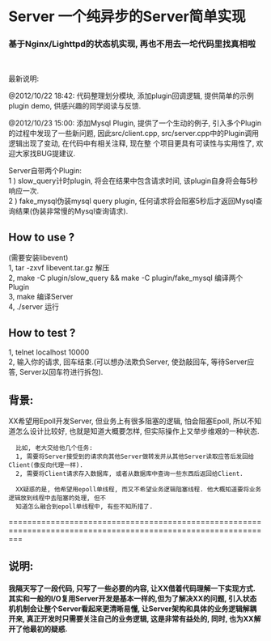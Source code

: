 <h1>Server 一个纯异步的Server简单实现</h1>
<h3>基于Nginx/Lighttpd的状态机实现, 再也不用去一坨代码里找真相啦</h3>
<br/>

<p>最新说明:</p>
<p>@2012/10/22 18:42: 代码整理划分模块, 添加plugin回调逻辑, 提供简单的示例plugin demo, 供感兴趣的同学阅读与反馈. </p>
<p>@2012/10/23 15:00: 添加Mysql Plugin, 提供了一个生动的例子, 引入多个Plugin的过程中发现了一些新问题, 因此src/client.cpp, src/server.cpp中的Plugin调用逻辑出现了变动, 在代码中有相关注释, 现在整
个项目更具有可读性与实用性了, 欢迎大家找BUG提建议.</p>
<p></p>
<p>Server自带两个Plugin:<br/>
1 ) slow_query计时plugin, 将会在结果中包含请求时间, 该plugin自身将会每5秒响应一次. <br/>
2 ) fake_mysql伪装mysql query plugin, 任何请求将会阻塞5秒后才返回Mysql查询结果(伪装非常慢的Mysql查询请求).</p>
</p>

<h2>How to use ?</h2>
(需要安装libevent)<br/>
1, tar -zxvf libevent.tar.gz 解压<br/>
2, make -C plugin/slow_query && make -C plugin/fake_mysql 编译两个Plugin<br/>
3, make 编译Server<br/>
4, ./server 运行<br/>

<h2>How to test ?</h2>
1, telnet localhost 10000<br/>
2, 输入你的请求, 回车结束.(可以想办法欺负Server, 使劲敲回车, 等待Server应答, Server以回车符进行拆包).<br/>
</p>

<p></p>
<h2>背景:</h2>       
      XX希望用Epoll开发Server, 但业务上有很多阻塞的逻辑, 怕会阻塞Epoll, 所以不知道怎么设计比较好, 也就是知道大概要怎样, 但实际操作上又举步维艰的一种状态.
      
      比如, 老大交给他几个任务:
      1, 需要将Server接受到的请求向其他Server做转发并从其他Server读取应答后发回给Client(像反向代理一样).
      2, 需要将Client请求存入数据库, 或者从数据库中查询一些东西后返回给Client.
      
      XX疑惑的是, 他希望用epoll单线程, 而又不希望业务逻辑阻塞线程. 他大概知道要将业务逻辑放到线程中去阻塞的处理, 但不
      知道怎么融合到epoll单线程中, 有些不知所措了.
<p>===============================================================================================================</p>
<h2>说明:</h2>
<h4>
     我隔天写了一段代码, 只写了一些必要的内容, 让XX借着代码理解一下实现方式. 其实和一般的I/O复用Server开发是基本一样的,但为了解决XX的问题, 引入状态机机制会让整个Server看起来更清晰易懂, 让Server架构和具体的业务逻辑解耦开来, 真正开发时只需要关注自己的业务逻辑, 这是非常有益处的, 同时, 也为XX解开了他最初的疑惑.
</h4>
